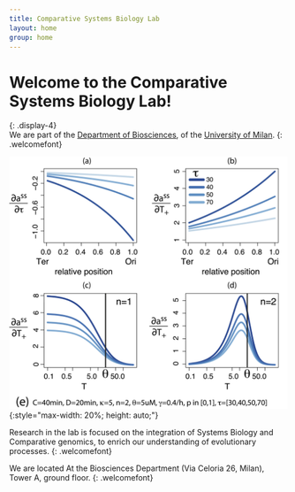 ```yaml
---
title: Comparative Systems Biology Lab
layout: home
group: home
---
```


# Welcome to the Comparative Systems Biology Lab!
{: .display-4}
<br>
We are part of the [Department of Biosciences](https://eng.dbs.unimi.it/ecm/home), of the [University of Milan](https://www.unimi.it/en).
{: .welcomefont}

![Comparative Systems Biology Lab Logo](static/img/pub/gemo23.png){:style="max-width: 20%; height: auto;"}

Research in the lab is focused on the integration of Systems Biology and Comparative genomics, to enrich our understanding of evolutionary processes.
{: .welcomefont}

We are located At the Biosciences Department (Via Celoria 26, Milan), Tower A, ground floor.
{: .welcomefont}
